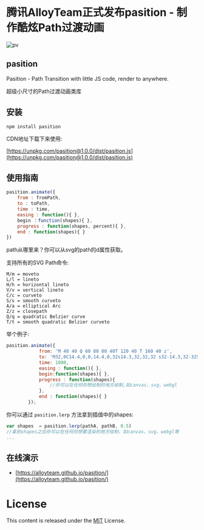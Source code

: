 ﻿# 腾讯AlloyTeam正式发布pasition - 制作酷炫Path过渡动画

![pv](http://images2015.cnblogs.com/blog/105416/201706/105416-20170620094820476-131210795.gif)

## pasition

Pasition - Path Transition with little JS code, render to anywhere.

超级小尺寸的Path过渡动画类库

## 安装

```
npm install pasition
```

CDN地址下载下来使用:

[https://unpkg.com/pasition@1.0.0/dist/pasition.js](https://unpkg.com/pasition@1.0.0/dist/pasition.js)

## 使用指南

```js
pasition.animate({
    from : fromPath,
    to : toPath,
    time : time,
    easing : function(){ },
    begin ：function(shapes){ },
    progress : function(shapes, percent){ },
    end : function(shapes){ }
})
```

path从哪里来？你可以从svg的path的d属性获取。

支持所有的SVG Path命令:

```
M/m = moveto
L/l = lineto
H/h = horizontal lineto
V/v = vertical lineto
C/c = curveto
S/s = smooth curveto
A/a = elliptical Arc
Z/z = closepath
Q/q = quadratic Belzier curve
T/t = smooth quadratic Belzier curveto
```

举个例子:

```js
pasition.animate({
            from: 'M 40 40 Q 60 80 80 40T 120 40 T 160 40 z',
            to: 'M32,0C14.4,0,0,14.4,0,32s14.3,32,32,32 s32-14.3,32-32S49.7,0,32,0z',
            time: 1000,
            easing : function(){ },
            begin:function(shapes){ },
            progress : function(shapes){
                //你可以在任何你想绘制的地方绘制,如canvas、svg、webgl
            },
            end : function(shapes){ }
        });
```

你可以通过 `pasition.lerp` 方法拿到插值中的shapes:

```js
var shapes  = pasition.lerp(pathA, pathB, 0.5)
//拿到shapes之后你可以在任何你想要渲染的地方绘制，如canvas、svg、webgl等
...
```

## 在线演示

* [https://alloyteam.github.io/pasition/](https://alloyteam.github.io/pasition/)

# License
This content is released under the [MIT](http://opensource.org/licenses/MIT) License.
